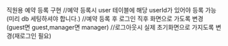 직원용 예약 등록 구현
//예약 등록시 user 테이블에 해당 userId가 있어야 등록 가능(미리 db 세팅하셔야 합니다.)
//예약 등록 후 로그인 직후 화면으로 가도록 변경 (guest면 guest,manager면 manager)
//로그아웃시 실제 초기화면으로 가지도록 변경(재로그인 필요)